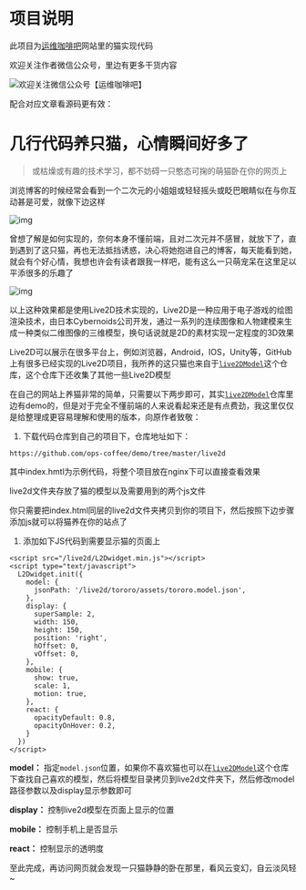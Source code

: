 # 项目说明

此项目为[运维咖啡吧](https://ops-coffee.cn)网站里的猫实现代码

欢迎关注作者微信公众号，里边有更多干货内容

![欢迎关注微信公众号【运维咖啡吧】](/images/qrcode.jpg)

配合对应文章看源码更有效：







# 几行代码养只猫，心情瞬间好多了

> 或枯燥或有趣的技术学习，都不妨碍一只憨态可掬的萌猫卧在你的网页上

浏览博客的时候经常会看到一个二次元的小姐姐或轻轻摇头或眨巴眼睛似在与你互动甚是可爱，就像下边这样

![img](https://blz.nosdn.127.net/sre/images/20190619.live2d.1.gif)

曾想了解是如何实现的，奈何本身不懂前端，且对二次元并不感冒，就放下了，直到遇到了这只猫，再也无法抵挡诱惑，决心将她抱进自己的博客，每天能看到她，就会有个好心情，我想也许会有读者跟我一样吧，能有这么一只萌宠呆在这里足以平添很多的乐趣了

![img](https://blz.nosdn.127.net/sre/images/20190619.live2d.2.gif)

以上这种效果都是使用Live2D技术实现的，Live2D是一种应用于电子游戏的绘图渲染技术，由日本Cybernoids公司开发，通过一系列的连续图像和人物建模来生成一种类似二维图像的三维模型，换句话说就是2D的素材实现一定程度的3D效果

Live2D可以展示在很多平台上，例如浏览器，Android，IOS，Unity等，GitHub上有很多已经实现的Live2D项目，我所养的这只猫也来自于[`live2DModel`](https://github.com/QiShaoXuan/live2DModel)这个仓库，这个仓库下还收集了其他一些Live2D模型

在自己的网站上养猫非常的简单，只需要以下两步即可，其实[`live2DModel`](https://github.com/QiShaoXuan/live2DModel)仓库里边有demo的，但是对于完全不懂前端的人来说看起来还是有点费劲，我这里仅仅是给整理成更容易理解和使用的版本，向原作者致敬：

1. 下载代码仓库到自己的项目下，仓库地址如下：

```
https://github.com/ops-coffee/demo/tree/master/live2d
```

其中index.hmtl为示例代码，将整个项目放在nginx下可以直接查看效果

live2d文件夹存放了猫的模型以及需要用到的两个js文件

你只需要把index.html同层的live2d文件夹拷贝到你的项目下，然后按照下边步骤添加js就可以将猫养在你的站点了

1. 添加如下JS代码到需要显示猫的页面上

```
<script src="/live2d/L2Dwidget.min.js"></script>
<script type="text/javascript">
  L2Dwidget.init({
    model: {
      jsonPath: '/live2d/tororo/assets/tororo.model.json',
    },
    display: {
      superSample: 2,
      width: 150,
      height: 150,
      position: 'right',
      hOffset: 0,
      vOffset: 0,
    },
    mobile: {
      show: true,
      scale: 1,
      motion: true,
    },
    react: {
      opacityDefault: 0.8,
      opacityOnHover: 0.2,
    }
  })
</script>
```

**model：** 指定`model.json`位置，如果你不喜欢猫也可以在[`live2DModel`](https://github.com/QiShaoXuan/live2DModel)这个仓库下查找自己喜欢的模型，然后将模型目录拷贝到live2d文件夹下，然后修改model路径参数以及display显示参数即可

**display：** 控制live2d模型在页面上显示的位置

**mobile：** 控制手机上是否显示

**react：** 控制显示的透明度

至此完成，再访问网页就会发现一只猫静静的卧在那里，看风云变幻，自云淡风轻~
